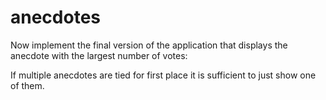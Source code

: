 # anecdotes

Now implement the final version of the application that displays the anecdote with the largest number of votes:

If multiple anecdotes are tied for first place it is sufficient to just show one of them.
